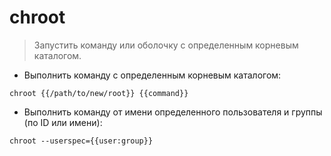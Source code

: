 # chroot

> Запустить команду или оболочку с определенным корневым каталогом.

- Выполнить команду с определенным корневым каталогом:

`chroot {{/path/to/new/root}} {{command}}`

- Выполнить команду от имени определенного пользователя и группы (по ID или имени):

`chroot --userspec={{user:group}}`
